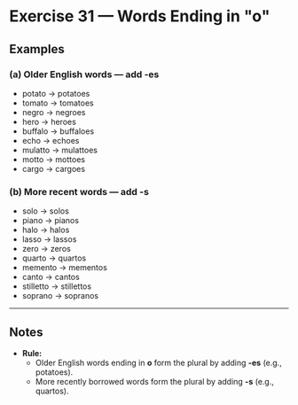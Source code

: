 # Exercise 31 — Words Ending in "o"

## Examples

### (a) Older English words — add **-es**
- potato → potatoes  
- tomato → tomatoes  
- negro → negroes  
- hero → heroes  
- buffalo → buffaloes  
- echo → echoes  
- mulatto → mulattoes  
- motto → mottoes  
- cargo → cargoes  

### (b) More recent words — add **-s**
- solo → solos  
- piano → pianos  
- halo → halos  
- lasso → lassos  
- zero → zeros  
- quarto → quartos  
- memento → mementos  
- canto → cantos  
- stilletto → stillettos  
- soprano → sopranos  

---

## Notes
- **Rule:**  
  - Older English words ending in **o** form the plural by adding **-es** (e.g., potatoes).  
  - More recently borrowed words form the plural by adding **-s** (e.g., quartos).
